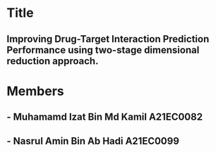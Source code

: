 # Title
## Improving Drug-Target Interaction Prediction Performance using two-stage dimensional reduction approach.

# Members
## - Muhamamd Izat Bin Md Kamil A21EC0082
## - Nasrul Amin Bin Ab Hadi A21EC0099

